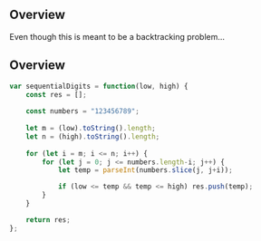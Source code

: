 ## Overview

Even though this is meant to be a backtracking problem...

## Overview
```js
var sequentialDigits = function(low, high) {
    const res = []; 
    
    const numbers = "123456789"; 
    
    let m = (low).toString().length; 
    let n = (high).toString().length; 
    
    for (let i = m; i <= n; i++) {
        for (let j = 0; j <= numbers.length-i; j++) {
            let temp = parseInt(numbers.slice(j, j+i)); 

            if (low <= temp && temp <= high) res.push(temp); 
        }  
    }

    return res; 
};
```

